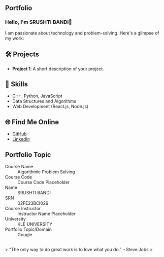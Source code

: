 ## Portfolio

### Hello, I'm SRUSHTI BANDI👋

I am passionate about technology and problem-solving. Here's a glimpse of my work:

## 🛠️ Projects
- **Project 1**: A short description of your project.

## 🚀 Skills
- C++, Python, JavaScript
- Data Structures and Algorithms
- Web Development (React.js, Node.js)

## 🌐 Find Me Online
- [GitHub](https://github.com/your-github-username)
- [LinkedIn](https://linkedin.com/in/your-linkedin-profile)

## Portfolio Topic

<dl>
<dt>Course Name</dt>
<dd>Algorithmic Problem Solving</dd>
<dt>Course Code</dt>
<dd>Course Code Placeholder</dd>
<dt>Name</dt>
<dd>SRUSHTI BANDI</dd>
<dt>SRN</dt>
<dd>02FE23BCI029</dd>
<dt>Course Instructor</dt>
<dd>Instructor Name Placeholder</dd>
<dt>University</dt>
<dd>KLE UNIVERSITY</dd>
<dt>Portfolio Topic/Domain</dt>
<dd>Google</dd>
</dl>

<br> 
> “The only way to do great work is to love what you do.” – Steve Jobs
>
